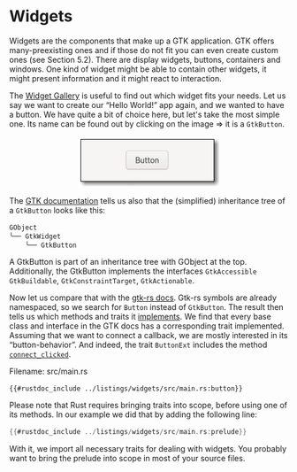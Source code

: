 # Widgets

Widgets are the components that make up a GTK application.
GTK offers many-preexisting ones and if those do not fit you can even create custom ones (see Section 5.2).
There are display widgets, buttons, containers and windows.
One kind of widget might be able to contain other widgets, it might present information and it might react to interaction.

The [Widget Gallery](https://developer.gnome.org/gtk4/stable/ch08.html) is useful to find out which widget fits your needs.
Let us say we want to create our “Hello World!” app again, and we wanted to have a button.
We have quite a bit of choice here, but let's take the most simple one.
Its name can be found out by clicking on the image ⇒ it is a `GtkButton`.

<div style="text-align:center"><img src="images/widgets_button.png" /></div>


The [GTK documentation](https://developer.gnome.org/gtk4/stable/GtkButton.html) tells us also that the (simplified) inheritance tree of a `GtkButton` looks like this:

```console
GObject
╰── GtkWidget
    ╰── GtkButton
```

A GtkButton is part of an inheritance tree with GObject at the top.
Additionally, the GtkButton implements the interfaces `GtkAccessible` `GtkBuildable`, `GtkConstraintTarget`, `GtkActionable`.

Now let us compare that with the [gtk-rs docs](https://gtk-rs.org/gtk4-rs/gtk4/index.html).
Gtk-rs symbols are already namespaced, so we search for `Button` instead of `GtkButton`.
The result then tells us which methods and traits it [implements](https://gtk-rs.org/gtk4-rs/gtk4/struct.Button.html#implements).
We find that every base class and interface in the GTK docs has a corresponding trait implemented.
Assuming that we want to connect a callback, we are mostly interested in its “button-behavior”.
And indeed, the trait `ButtonExt` includes the method [`connect_clicked`](https://gtk-rs.org/gtk4-rs/gtk4/trait.ButtonExt.html#tymethod.connect_clicked).

<span class="filename">Filename: src/main.rs</span>

```rust,no_run
{{#rustdoc_include ../listings/widgets/src/main.rs:button}}
```

Please note that Rust requires bringing traits into scope, before using one of its methods.
In our example we did that by adding the following line:

```rust ,no_run
{{#rustdoc_include ../listings/widgets/src/main.rs:prelude}}
```
With it, we import all necessary traits for dealing with widgets.
You probably want to bring the prelude into scope in most of your source files.
